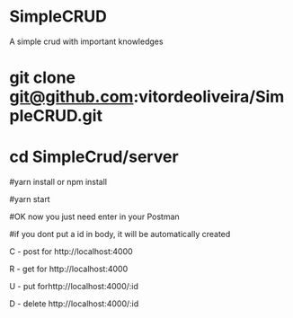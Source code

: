 # SimpleCRUD
A simple crud with important knowledges

# git clone git@github.com:vitordeoliveira/SimpleCRUD.git

# cd SimpleCrud/server

#yarn install or npm install

#yarn start 

#OK now you just need enter in your Postman

#if you dont put a id in body, it will be automatically created

C - post for http://localhost:4000 

R - get for http://localhost:4000

U - put forhttp://localhost:4000/:id

D - delete http://localhost:4000/:id
